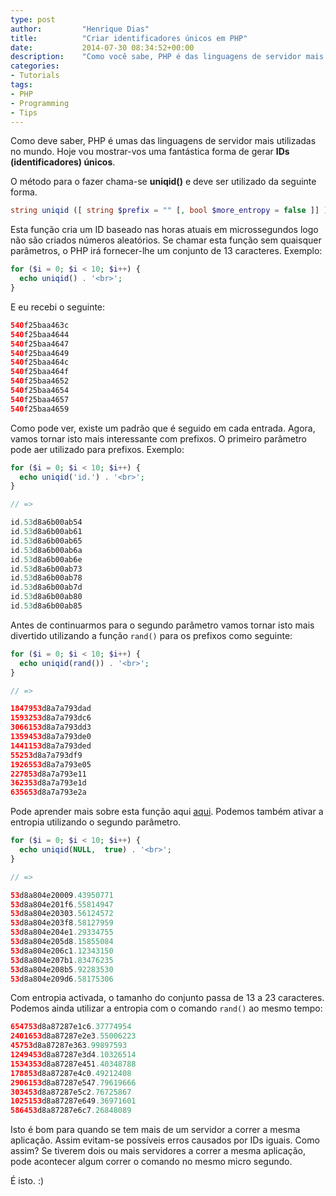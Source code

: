 ```yaml
---
type: post
author:         "Henrique Dias"
title:          "Criar identificadores únicos em PHP"
date:           2014-07-30 08:34:52+00:00
description:    "Como você sabe, PHP é das linguagens de servidor mais utilizadas no mundo. Hône trago-vos uma das funções mais interessantes desta linguagem."
categories:
- Tutorials
tags:
- PHP
- Programming
- Tips
---
```


Como deve saber, PHP é umas das linguagens de servidor mais utilizadas no mundo. Hoje vou mostrar-vos uma fantástica forma de gerar **IDs (identificadores) únicos**.

O método para o fazer chama-se **uniqid()** e deve ser utilizado da seguinte forma.

```php
string uniqid ([ string $prefix = "" [, bool $more_entropy = false ]] )
```

Esta função cria um ID baseado nas horas atuais em microssegundos logo não são criados números aleatórios. Se chamar esta função sem quaisquer parâmetros, o PHP irá fornecer-lhe um conjunto de 13 caracteres. Exemplo:

```php
for ($i = 0; $i < 10; $i++) {
  echo uniqid() . '<br>';
}
```

E eu recebi o seguinte:

```php
540f25baa463c
540f25baa4644
540f25baa4647
540f25baa4649
540f25baa464c
540f25baa464f
540f25baa4652
540f25baa4654
540f25baa4657
540f25baa4659
```

Como pode ver, existe um padrão que é seguido em cada entrada. Agora, vamos tornar isto mais interessante com prefixos. O primeiro parâmetro pode aer utilizado para prefixos. Exemplo:

```php
for ($i = 0; $i < 10; $i++) {
  echo uniqid('id.') . '<br>';
}

// =>

id.53d8a6b00ab54
id.53d8a6b00ab61
id.53d8a6b00ab65
id.53d8a6b00ab6a
id.53d8a6b00ab6e
id.53d8a6b00ab73
id.53d8a6b00ab78
id.53d8a6b00ab7d
id.53d8a6b00ab80
id.53d8a6b00ab85
```

Antes de continuarmos para o segundo parâmetro vamos tornar isto mais divertido utilizando a função ```rand()``` para os prefixos como seguinte:

```php
for ($i = 0; $i < 10; $i++) {
  echo uniqid(rand()) . '<br>';
}

// =>

1847953d8a7a793dad
1593253d8a7a793dc6
3066153d8a7a793dd3
1359453d8a7a793de0
1441153d8a7a793ded
55253d8a7a793df9
1926553d8a7a793e05
227853d8a7a793e11
362353d8a7a793e1d
635653d8a7a793e2a
```

Pode aprender mais sobre esta função aqui [aqui](http://pt2.php.net/manual/en/function.rand.php). Podemos também ativar a entropia utilizando o segundo parâmetro.

```php
for ($i = 0; $i < 10; $i++) {
  echo uniqid(NULL,  true) . '<br>';
}

// =>

53d8a804e20009.43950771
53d8a804e201f6.55814947
53d8a804e20303.56124572
53d8a804e203f8.58127959
53d8a804e204e1.29334755
53d8a804e205d8.15855084
53d8a804e206c1.12343150
53d8a804e207b1.83476235
53d8a804e208b5.92283530
53d8a804e209d6.58175306
```

Com entropia activada, o tamanho do conjunto passa de 13 a 23 caracteres. Podemos ainda utilizar a entropia com o comando ```rand()``` ao mesmo tempo:

```php
654753d8a87287e1c6.37774954
2401653d8a87287e2e3.55006223
45753d8a87287e363.99897593
1249453d8a87287e3d4.10326514
1534353d8a87287e451.40348788
178853d8a87287e4c0.49212408
2906153d8a87287e547.79619666
303453d8a87287e5c2.76725867
1025153d8a87287e649.36971601
586453d8a87287e6c7.26848089
```

Isto é bom para quando se tem mais de um servidor a correr a mesma aplicação. Assim evitam-se possíveis erros causados por IDs iguais. Como assim? Se tiverem dois ou mais servidores a correr a mesma aplicação, pode acontecer algum correr o comando no mesmo micro segundo.

É isto. :)
